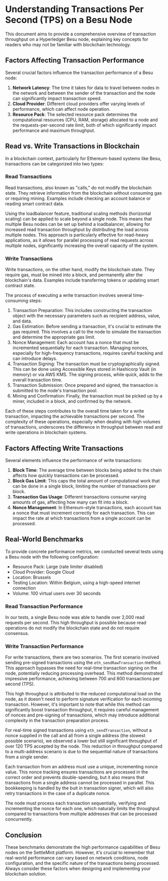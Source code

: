 # Understanding Transactions Per Second (TPS) on a Besu Node

This document aims to provide a comprehensive overview of transaction throughput on a Hyperledger Besu node, explaining key concepts for readers who may not be familiar with blockchain technology.

## Factors Affecting Transaction Performance

Several crucial factors influence the transaction performance of a Besu node:

1. **Network Latency**: The time it takes for data to travel between nodes in the network and between the sender of the transaction and the node can significantly impact transaction speed.
2. **Cloud Provider**: Different cloud providers offer varying levels of performance, which can affect node operation.
3. **Resource Pack**: The selected resource pack determines the computational resources (CPU, RAM, storage) allocated to a node and the requests-per-second rate limit, both of which significantly impact performance and maximum throughput.

## Read vs. Write Transactions in Blockchain

In a blockchain context, particularly for Ethereum-based systems like Besu, transactions can be categorized into two types:

### Read Transactions

Read transactions, also known as "calls," do not modify the blockchain state. They retrieve information from the blockchain without consuming gas or requiring mining. Examples include checking an account balance or reading smart contract data.

Using the loadbalancer feature, traditional scaling methods (horizontal scaling) can be applied to scale beyond a single node. This means that multiple Besu nodes can be set up behind a loadbalancer, allowing for increased read transaction throughput by distributing the load across multiple nodes. This approach is particularly effective for read-heavy applications, as it allows for parallel processing of read requests across multiple nodes, significantly increasing the overall capacity of the system.

### Write Transactions

Write transactions, on the other hand, modify the blockchain state. They require gas, must be mined into a block, and permanently alter the blockchain's data. Examples include transferring tokens or updating smart contract state.

The process of executing a write transaction involves several time-consuming steps:

1. Transaction Preparation: This includes constructing the transaction object with the necessary parameters such as recipient address, value, and data.
2. Gas Estimation: Before sending a transaction, it's crucial to estimate the gas required. This involves a call to the node to simulate the transaction and determine the appropriate gas limit.
3. Nonce Management: Each account has a nonce that must be incremented sequentially for each transaction. Managing nonces, especially for high-frequency transactions, requires careful tracking and can introduce delays.
4. Transaction Signing: The transaction must be cryptographically signed. This can be done using Accessible Keys stored in Hashicorp Vault (in memory) or via AWS KMS. The signing process, while quick, adds to the overall transaction time.
5. Transaction Submission: Once prepared and signed, the transaction is submitted to the node's transaction pool.
6. Mining and Confirmation: Finally, the transaction must be picked up by a miner, included in a block, and confirmed by the network.

Each of these steps contributes to the overall time taken for a write transaction, impacting the achievable transactions per second. The complexity of these operations, especially when dealing with high volumes of transactions, underscores the difference in throughput between read and write operations in blockchain systems.

## Factors Affecting Write Transactions

Several elements influence the performance of write transactions:

1. **Block Time**: The average time between blocks being added to the chain affects how quickly transactions can be processed.
2. **Block Gas Limit**: This caps the total amount of computational work that can be done in a single block, limiting the number of transactions per block.
3. **Transaction Gas Usage**: Different transactions consume varying amounts of gas, affecting how many can fit into a block.
4. **Nonce Management**: In Ethereum-style transactions, each account has a nonce that must increment correctly for each transaction. This can impact the rate at which transactions from a single account can be processed.

## Real-World Benchmarks

To provide concrete performance metrics, we conducted several tests using a Besu node with the following configuration:

- Resource Pack: Large (rate limiter disabled)
- Cloud Provider: Google Cloud
- Location: Brussels
- Testing Location: Within Belgium, using a high-speed internet connection
- Volume: 100 virtual users over 30 seconds

### Read Transaction Performance

In our tests, a single Besu node was able to handle over 2,000 read requests per second. This high throughput is possible because read operations do not modify the blockchain state and do not require consensus.

### Write Transaction Performance

For write transactions, there are two scenarios. The first scenario involved sending pre-signed transactions using the `eth_sendRawTransaction` method. This approach bypasses the need for real-time transaction signing on the node, potentially reducing processing overhead. This method demonstrated impressive performance, achieving between 700 and 800 transactions per second (TPS).

This high throughput is attributed to the reduced computational load on the node, as it doesn't need to perform signature verification for each incoming transaction. However, it's important to note that while this method can significantly boost transaction throughput, it requires careful management of nonces and pre-signing of transactions, which may introduce additional complexity in the transaction preparation process.

For real-time signed transactions using `eth_sendTransaction`, without a nonce supplied in the call and all from a single address (the slowest possible scenario), we observed a lower but still significant throughput of over 120 TPS accepted by the node. This reduction in throughput compared to a multi-address scenario is due to the sequential nature of transactions from a single sender.

Each transaction from an address must use a unique, incrementing nonce value. This nonce tracking ensures transactions are processed in the correct order and prevents double-spending, but it also means that transactions from a single address cannot be processed in parallel. This bookkeeping is handled by the buit in transaction signer, which will also retry transactions in the case of a duplicate nonce.

The node must process each transaction sequentially, verifying and incrementing the nonce for each one, which naturally limits the throughput compared to transactions from multiple addresses that can be processed concurrently.

## Conclusion

These benchmarks demonstrate the high performance capabilities of Besu nodes on the SettleMint platform. However, it's crucial to remember that real-world performance can vary based on network conditions, node configuration, and the specific nature of the transactions being processed. Always consider these factors when designing and implementing your blockchain solution.
